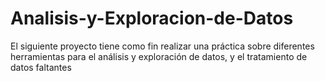 # Analisis-y-Exploracion-de-Datos
El siguiente proyecto tiene como fin realizar una práctica sobre diferentes herramientas para el análisis y exploración de datos, y el tratamiento de datos faltantes
